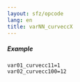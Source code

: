 ```yaml
---
layout: sfz/opcode
lang: en
title: varNN_curveccX
---
```

##### Example

```
var01_curvecc11=1
var02_curvecc100=12
```
